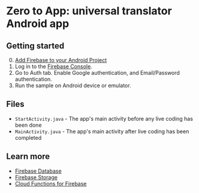 # Zero to App: universal translator Android app

## Getting started

0. [Add Firebase to your Android Project](https://firebase.google.com/docs/android/setup)
0. Log in to the [Firebase Console](https://console.firebase.google.com/).
0. Go to Auth tab. Enable Google authentication, and Email/Password authentication.
0. Run the sample on Android device or emulator.

## Files

- `StartActivity.java` - The app's main activity before any live coding has been done
- `MainActivity.java` - The app's main activity after live coding has been completed

## Learn more

- [Firebase Database](https://firebase.google.com/docs/database)
- [Firebase Storage](https://firebase.google.com/docs/storage/)
- [Cloud Functions for Firebase](https://firebase.google.com/docs/functions/)
